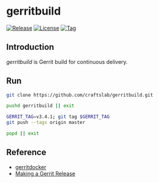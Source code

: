 # gerritbuild

[![Release](https://img.shields.io/badge/gerrit-release-brightgreen)](https://craftslab.jfrog.io/artifactory/gerrit-release)
[![License](https://img.shields.io/github/license/craftslab/gerritbuild.svg?color=brightgreen)](https://github.com/craftslab/gerritbuild/blob/master/LICENSE)
[![Tag](https://img.shields.io/github/tag/craftslab/gerritbuild.svg?color=brightgreen)](https://github.com/craftslab/gerritbuild/tags)



## Introduction

*gerritbuild* is Gerrit build for continuous delivery.



## Run

```bash
git clone https://github.com/craftslab/gerritbuild.git

pushd gerritbuild || exit

GERRIT_TAG=v3.4.1; git tag $GERRIT_TAG
git push --tags origin master

popd || exit
```



## Reference

- [gerritdocker](https://github.com/craftslab/gerritdocker)
- [Making a Gerrit Release](https://gerrit-documentation.storage.googleapis.com/Documentation/3.4.1/dev-release.html)
